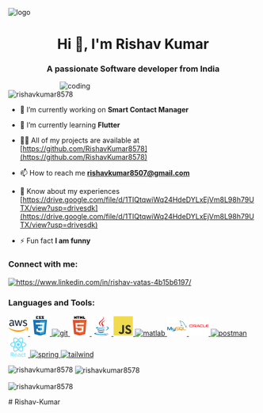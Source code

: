 ![logo](https://tse2.mm.bing.net/th?id=OIP.ZhWv7gIWqwfM1-OTXqggAAHaEM&pid=Api&P=0&h=180)
<h1 align="center">Hi 👋, I'm Rishav Kumar</h1>
<h3 align="center">A passionate Software developer from India</h3>
<img align="right" alt="coding" width="400" src="https://www.simontechway.com/wp-content/uploads/2020/04/dev-gif.gif">
<p align="left"> <img src="https://komarev.com/ghpvc/?username=rishavkumar8578&label=Profile%20views&color=0e75b6&style=flat" alt="rishavkumar8578" /> </p>

- 🔭 I’m currently working on **Smart Contact Manager**

- 🌱 I’m currently learning **Flutter**

- 👨‍💻 All of my projects are available at [https://github.com/RishavKumar8578](https://github.com/RishavKumar8578)

- 📫 How to reach me **rishavkumar8507@gmail.com**

- 📄 Know about my experiences [https://drive.google.com/file/d/1TIQtqwiWq24HdeDYLxEjVm8L98h79UTX/view?usp=drivesdk](https://drive.google.com/file/d/1TIQtqwiWq24HdeDYLxEjVm8L98h79UTX/view?usp=drivesdk)

- ⚡ Fun fact **I am funny**

<h3 align="left">Connect with me:</h3>
<p align="left">
<a href="https://linkedin.com/in/https://www.linkedin.com/in/rishav-vatas-4b15b6197/" target="blank"><img align="center" src="https://raw.githubusercontent.com/rahuldkjain/github-profile-readme-generator/master/src/images/icons/Social/linked-in-alt.svg" alt="https://www.linkedin.com/in/rishav-vatas-4b15b6197/" height="30" width="40" /></a>
</p>

<h3 align="left">Languages and Tools:</h3>
<p align="left"> <a href="https://aws.amazon.com" target="_blank" rel="noreferrer"> <img src="https://raw.githubusercontent.com/devicons/devicon/master/icons/amazonwebservices/amazonwebservices-original-wordmark.svg" alt="aws" width="40" height="40"/> </a> <a href="https://www.w3schools.com/css/" target="_blank" rel="noreferrer"> <img src="https://raw.githubusercontent.com/devicons/devicon/master/icons/css3/css3-original-wordmark.svg" alt="css3" width="40" height="40"/> </a> <a href="https://git-scm.com/" target="_blank" rel="noreferrer"> <img src="https://www.vectorlogo.zone/logos/git-scm/git-scm-icon.svg" alt="git" width="40" height="40"/> </a> <a href="https://www.w3.org/html/" target="_blank" rel="noreferrer"> <img src="https://raw.githubusercontent.com/devicons/devicon/master/icons/html5/html5-original-wordmark.svg" alt="html5" width="40" height="40"/> </a> <a href="https://www.java.com" target="_blank" rel="noreferrer"> <img src="https://raw.githubusercontent.com/devicons/devicon/master/icons/java/java-original.svg" alt="java" width="40" height="40"/> </a> <a href="https://developer.mozilla.org/en-US/docs/Web/JavaScript" target="_blank" rel="noreferrer"> <img src="https://raw.githubusercontent.com/devicons/devicon/master/icons/javascript/javascript-original.svg" alt="javascript" width="40" height="40"/> </a> <a href="https://www.mathworks.com/" target="_blank" rel="noreferrer"> <img src="https://upload.wikimedia.org/wikipedia/commons/2/21/Matlab_Logo.png" alt="matlab" width="40" height="40"/> </a> <a href="https://www.mysql.com/" target="_blank" rel="noreferrer"> <img src="https://raw.githubusercontent.com/devicons/devicon/master/icons/mysql/mysql-original-wordmark.svg" alt="mysql" width="40" height="40"/> </a> <a href="https://www.oracle.com/" target="_blank" rel="noreferrer"> <img src="https://raw.githubusercontent.com/devicons/devicon/master/icons/oracle/oracle-original.svg" alt="oracle" width="40" height="40"/> </a> <a href="https://postman.com" target="_blank" rel="noreferrer"> <img src="https://www.vectorlogo.zone/logos/getpostman/getpostman-icon.svg" alt="postman" width="40" height="40"/> </a> <a href="https://reactjs.org/" target="_blank" rel="noreferrer"> <img src="https://raw.githubusercontent.com/devicons/devicon/master/icons/react/react-original-wordmark.svg" alt="react" width="40" height="40"/> </a> <a href="https://spring.io/" target="_blank" rel="noreferrer"> <img src="https://www.vectorlogo.zone/logos/springio/springio-icon.svg" alt="spring" width="40" height="40"/> </a> <a href="https://tailwindcss.com/" target="_blank" rel="noreferrer"> <img src="https://www.vectorlogo.zone/logos/tailwindcss/tailwindcss-icon.svg" alt="tailwind" width="40" height="40"/> </a> </p>

<p><img align="left" src="https://github-readme-stats.vercel.app/api/top-langs?username=rishavkumar8578&show_icons=true&locale=en&layout=compact" alt="rishavkumar8578" /></p>

<p>&nbsp;<img align="center" src="https://github-readme-stats.vercel.app/api?username=rishavkumar8578&show_icons=true&locale=en" alt="rishavkumar8578" /></p>

<p><img align="center" src="https://github-readme-streak-stats.herokuapp.com/?user=rishavkumar8578&" alt="rishavkumar8578" /></p>
# Rishav-Kumar
